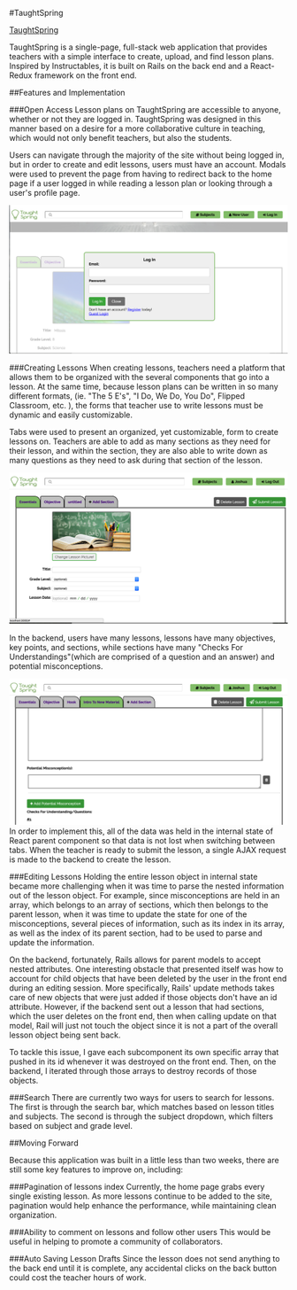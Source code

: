 #TaughtSpring

[TaughtSpring](https://www.taughtspring.com "TaughtSpring")



TaughtSpring is a single-page, full-stack web application that provides teachers with a simple interface to create, upload, and find lesson plans. Inspired by Instructables, it is built on Rails on the back end and a React-Redux framework on the front end.

##Features and Implementation

###Open Access
Lesson plans on TaughtSpring are accessible to anyone, whether or not they are logged in. TaughtSpring was designed in this manner based on a desire for a more collaborative culture in teaching, which would not only benefit teachers, but also the students.

Users can navigate through the majority of the site without being logged in, but in order to create and edit lessons, users must have an account. Modals were used to prevent the page from having to redirect back to the home page if a user logged in while reading a lesson plan or looking through a user's profile page.


![Login Modal](./docs/pictures/login.png?raw=true "Login")

###Creating Lessons
When creating lessons, teachers need a platform that allows them to be organized with the several components that go into a lesson. At the same time, because lesson plans can be written in so many different formats, (ie. "The 5 E's", "I Do, We Do, You Do", Flipped Classroom, etc. ), the forms that teacher use to write lessons must be dynamic and easily customizable.

Tabs were used to present an organized, yet customizable, form to create lessons on. Teachers are able to add as many sections as they need for their lesson, and within the section, they are also able to write down as many questions as they need to ask during that section of the lesson.

![Create Form](./docs/pictures/create.png?raw=true "Create")

In the backend, users have many lessons, lessons have many objectives, key points, and sections, while sections have many "Checks For Understandings"(which are comprised of a question and an answer) and potential misconceptions.

![Multiple Tabs](./docs/pictures/tabs.png?raw=true "Tabs")
In order to implement this, all of the data was held in the internal state of React parent component so that data is not lost when switching between tabs. When the teacher is ready to submit the lesson, a single AJAX request is made to the backend to create the lesson.

###Editing Lessons
Holding the entire lesson object in internal state became more challenging when it was time to parse the nested information out of the lesson object. For example, since misconceptions are held in an array, which belongs to an array of sections, which then belongs to the parent lesson, when it was time to update the state for one of the misconceptions, several pieces of information, such
as its index in its array, as well as the index of its parent section, had to be used to parse and update the information.

On the backend, fortunately, Rails allows for parent models to accept nested attributes. One interesting obstacle that presented itself was how to account for child objects that have been deleted by the user in the front end during an editing session. More specifically, Rails' update methods takes care of new objects that were just added if those objects don't have an id attribute. However, if the backend sent out a lesson that had sections, which the user deletes on the front end, then when calling update on that model, Rail will just not touch the object since it is not a part of the overall lesson object being sent back.

To tackle this issue, I gave each subcomponent its own specific array that pushed in its id whenever it was destroyed on the front end. Then, on the backend, I iterated through those arrays to destroy records of those objects.

###Search
There are currently two ways for users to search for lessons. The first is through the search bar, which matches based on lesson titles and subjects. The second is through the subject dropdown, which filters based on subject and grade level.

##Moving Forward

Because this application was built in a little less than two weeks, there are still some key features to improve on, including:

###Pagination of lessons index
Currently, the home page grabs every single existing lesson. As more lessons continue to be added to the site, pagination would help enhance the performance, while maintaining clean organization.

###Ability to comment on lessons and follow other users
This would be useful in helping to promote a community of collaborators.

###Auto Saving Lesson Drafts
Since the lesson does not send anything to the back end until it is complete, any accidental clicks on the back button could cost the teacher hours of work.
